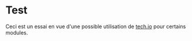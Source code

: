 # Test

Ceci est un essai en vue d'une possible utilisation de [tech.io](tech.io) pour certains modules.